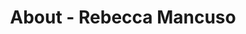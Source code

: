 ---
id: rebecca_mancuso
permalink: "/about/rebecca_mancuso"
full_name: Rebecca Mancuso
title: About - Rebecca Mancuso
role: Operations
image: rebecca_mancuso_color.jpg
about: Rebecca has 15+ years of experience in small business operations in the DMV.  She enjoys finding creative solutions to challenging problems. In her free time, she loves to garden and spend time with her friends and family.
github: 
linkedin: 
featimg: "/assets/aboutBanner1.jpg"
layout: about/profile
---